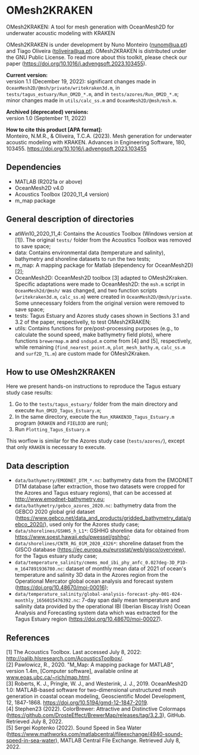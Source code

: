 # OMesh2KRAKEN

OMesh2KRAKEN: A tool for mesh generation with OceanMesh2D for underwater acoustic modeling with KRAKEN

OMesh2KRAKEN is under development by Nuno Monteiro (nunom@ua.pt) and Tiago Oliveira (toliveira@ua.pt). OMesh2KRAKEN is distributed under the GNU Public License. To read more about this toolkit, please check our paper (https://doi.org/10.1016/j.advengsoft.2023.103455).

**Current version:** <br />
version 1.1 (December 19, 2022): significant changes made in ```OceanMesh2D/@msh/private/writekraken3d.m```, in ```tests/tagus_estuary/Run_OM2D_*.m```, and in ```tests/azores/Run_OM2D_*.m```; minor changes made in ```utils/calc_ss.m``` and ```OceanMesh2D/@msh/msh.m```.

**Archived (deprecated) versions:** <br />
version 1.0 (September 11, 2022)

**How to cite this product [APA format]:** <br />
Monteiro, N.M.R., & Oliveira, T.C.A. (2023). Mesh generation for underwater acoustic modeling with KRAKEN. Advances in Engineering Software, 180, 103455. https://doi.org/10.1016/j.advengsoft.2023.103455

## Dependencies
 * MATLAB (R2021a or above)
 * OceanMesh2D v4.0
 * Acoustics Toolbox (2020_11_4 version)
 * m_map package

## General description of directories
 * atWin10_2020_11_4: Contains the Acoustics Toolbox (Windows version at [1]). The original ```tests/``` folder from the Acoustics Toolbox was removed to save space;
 * data: Contains environmental data (temperature and salinity), bathymetry and shoreline datasets to run the two tests;
 * m_map: A mapping package for Matlab (dependency for OceanMesh2D) [2];
 * OceanMesh2D: OceanMesh2D toolbox [3] adapted to OMesh2Kraken. Specific adaptations were made to OceanMesh2D: the ```msh.m``` script in ```OceanMesh2d/@msh/``` was changed, and two function scripts (```writekraken3d.m```, ```calc_ss.m```) were created in ```OceanMesh2D/@msh/private```. Some unnecessary folders from the original version were removed to save space;
 * tests: Tagus Estuary and Azores study cases shown in Sections 3.1 and 3.2 of the paper, respectivelly, to test OMesh2KRAKEN;
 * utils: Contains functions for pre/post-processing purposes (e.g., to calculate the sound speed, make bathymetry field plots), where functions ```brewermap.m``` and ```sndspd.m``` come from [4] and [5], respectively, while remaining (```find_nearest_point.m```, ```plot_mesh_bathy.m```, ```calc_ss.m``` and ```surf2D_TL.m```) are custom made for OMesh2Kraken.

## How to use OMesh2KRAKEN
Here we present hands-on instructions to reproduce the Tagus estuary study case results:
1. Go to the ```tests/tagus_estuary/``` folder from the main directory and execute ```Run_OM2D_Tagus_Estuary.m```;
2. In the same directory, execute the ```Run_KRAKEN3D_Tagus_Estuary.m``` program (```KRAKEN``` and ```FIELD3D``` are run);
3. Run ```Plotting_Tagus_Estuary.m```
    
This worflow is similar for the Azores study case (```tests/azores/```), except that only ```KRAKEN``` is necessary to execute.

## Data description
 * ```data/bathymetry/EMODNET_DTM_*.nc```: bathymetry data from the EMODNET DTM database (after extraction, those two datasets were cropped for the Azores and Tagus estuary regions), that can be accessed at http://www.emodnet-bathymetry.eu;
 * ```data/bathymetry/gebco_azores_2020.nc```: bathymetry data from the GEBCO 2020 global grid dataset (https://www.gebco.net/data_and_products/gridded_bathymetry_data/gebco_2020/), used only for the Azores study case;
 * ```data/shorelines/GSHHS_h_L1*```: GSHHG shoreline data for obtained from https://www.soest.hawaii.edu/pwessel/gshhg/;
 * ```data/shorelines/CNTR_RG_01M_2020_4326*```: shoreline dataset from the GISCO database (https://ec.europa.eu/eurostat/web/gisco/overview), for the Tagus estuary study case;
 * ```data/temperature_salinity/cmems_mod_ibi_phy_anfc_0.027deg-3D_P1D-m_1647891936780.nc```: dataset of monthly mean data of 2021 of ocean's temperature and salinity 3D data in the Azores region from the Operational Mercator global ocean analysis and forecast system (https://doi.org/10.48670/moi-00016);
 * ```data/temperature_salinity/global-analysis-forecast-phy-001-024-monthly_1656015476392.nc```: 7-day span daily mean temperature and salinity data provided by the operational IBI (Iberian Biscay Irish) Ocean Analysis and Forecasting system data which was extracted for the Tagus Estuary region (https://doi.org/10.48670/moi-00027).

## References

[1] The Acoustics Toolbox. Last accessed July 8, 2022: http://oalib.hlsresearch.com/AcousticsToolbox/. <br />
[2] Pawlowicz, R., 2020. "M_Map: A mapping package for MATLAB", version 1.4m, [Computer software], available online at www.eoas.ubc.ca/~rich/map.html. <br />
[3] Roberts, K. J., Pringle, W. J., and Westerink, J. J., 2019. OceanMesh2D 1.0: MATLAB-based software for two-dimensional unstructured mesh generation in coastal ocean modeling, Geoscientific Model Development, 12, 1847-1868. https://doi.org/10.5194/gmd-12-1847-2019. <br />
[4] Stephen23 (2022). ColorBrewer: Attractive and Distinctive Colormaps (https://github.com/DrosteEffect/BrewerMap/releases/tag/3.2.3), GitHub. Retrieved July 8, 2022. <br />
[5] Sergei Koptenko (2022). Sound Speed in Sea Water (https://www.mathworks.com/matlabcentral/fileexchange/4940-sound-speed-in-sea-water), MATLAB Central File Exchange. Retrieved July 8, 2022.
